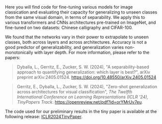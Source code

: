 
Here you will find code for fine-tuning various models for image classication and evaluating their capacity for generalizing to unseen classes from the same visual domain, in terms of separability. We apply this to various transformers and CNNs architectures pre-trained on ImageNet, and fine-tuned on two datasets: Chinese calligraphy and CIFAR-100.

We found that the networks vary in their power to extrapolate to unseen classes, both across layers and across architectures. Accuracy is not a good predictor of generalizability, and generalization varies non-monotonically with layer depth. For more information, please refer to the papers:

> Dyballa, L., Gerritz, E., Zucker, S. W. (2024), "A separability-based approach to quantifying generalization: which layer is best?", arXiv preprint arXiv:2405.01524. https://doi.org/10.48550/arXiv.2405.01524

> Gerritz, E., Dyballa, L., Zucker, S. W. (2024), "Zero-shot generalization across architectures for visual classification", _The Twelfth International Conference on Learning Representations (ICLR '24), TinyPapers Track_. https://openreview.net/pdf?id=orYMrUv7eu.

The code used for our preliminary results in the tiny paper is available at the following release: [ICLR2024TinyPaper](https://github.com/dyballa/zero-shot-generalization/releases/tag/ICLR2024TinyPaper).

